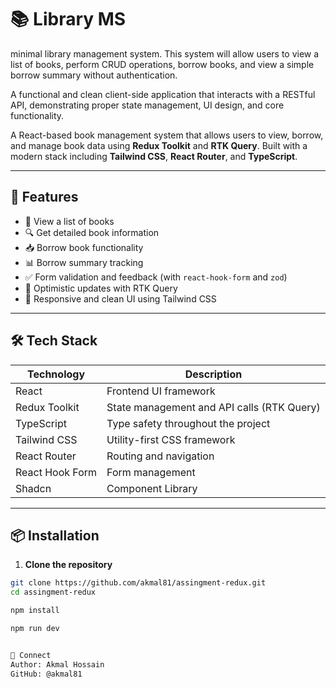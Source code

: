 # 📚 Library MS

minimal library management system. This system will allow users to view 
a list of books, 
perform CRUD operations, 
borrow books, 
and view a simple borrow summary without authentication.

A functional and clean client-side application that interacts with a RESTful API, 
demonstrating proper state management, 
UI design, and core functionality.

A React-based book management system that allows users to view, borrow, and manage book data using **Redux Toolkit** and **RTK Query**. Built with a modern stack including **Tailwind CSS**, **React Router**, and **TypeScript**.

---

## 🚀 Features

- 📖 View a list of books
- 🔍 Get detailed book information
- 📥 Borrow book functionality
- 📊 Borrow summary tracking
- ✅ Form validation and feedback (with `react-hook-form` and `zod`)
- 🔁 Optimistic updates with RTK Query
- 🎨 Responsive and clean UI using Tailwind CSS

---

## 🛠️ Tech Stack

| Technology       | Description                                |
|------------------|--------------------------------------------|
| React            | Frontend UI framework                      |
| Redux Toolkit    | State management and API calls (RTK Query) |
| TypeScript       | Type safety throughout the project         |
| Tailwind CSS     | Utility-first CSS framework                |
| React Router     | Routing and navigation                     |
| React Hook Form  | Form management                            |          
| Shadcn           | Component Library                          |
          
---

## 📦 Installation

1. **Clone the repository**

```bash
git clone https://github.com/akmal81/assingment-redux.git
cd assingment-redux

npm install

npm run dev


🔗 Connect
Author: Akmal Hossain
GitHub: @akmal81

